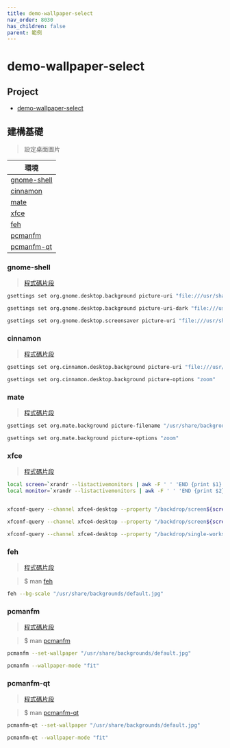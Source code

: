```yaml
---
title: demo-wallpaper-select
nav_order: 8030
has_children: false
parent: 範例
---
```



# demo-wallpaper-select


## Project

* [demo-wallpaper-select](https://github.com/samwhelp/note-about-menu-applet/tree/gh-pages/_demo/prototype/menu-applet/demo-application/demo-wallpaper-select)


## 建構基礎

> 設定桌面圖片

| 環境 |
| --- |
| [gnome-shell](#gnome-shell) |
| [cinnamon](#cinnamon) |
| [mate](#mate) |
| [xfce](#xfce) |
| [feh](#feh) |
| [pcmanfm](#pcmanfm) |
| [pcmanfm-qt](#pcmanfm-qt) |


### gnome-shell

> [程式碼片段](https://github.com/samwhelp/note-about-menu-applet/blob/gh-pages/_demo/prototype/menu-applet/demo-application/demo-wallpaper-select/wallpaper-select.sh#L137-L158)

``` sh
gsettings set org.gnome.desktop.background picture-uri "file:///usr/share/backgrounds/default.jpg"

gsettings set org.gnome.desktop.background picture-uri-dark "file:///usr/share/backgrounds/default.jpg"

gsettings set org.gnome.desktop.screensaver picture-uri "file:///usr/share/backgrounds/default.jpg"
```


### cinnamon

> [程式碼片段](https://github.com/samwhelp/note-about-menu-applet/blob/gh-pages/_demo/prototype/menu-applet/demo-application/demo-wallpaper-select/wallpaper-select.sh#L160-L182)

``` sh
gsettings set org.cinnamon.desktop.background picture-uri "file:///usr/share/backgrounds/default.jpg"

gsettings set org.cinnamon.desktop.background picture-options "zoom"
```


### mate

> [程式碼片段](https://github.com/samwhelp/note-about-menu-applet/blob/gh-pages/_demo/prototype/menu-applet/demo-application/demo-wallpaper-select/wallpaper-select.sh#L184-L204)

``` sh
gsettings set org.mate.background picture-filename "/usr/share/backgrounds/default.jpg"

gsettings set org.mate.background picture-options "zoom"
```


### xfce

> [程式碼片段](https://github.com/samwhelp/note-about-menu-applet/blob/gh-pages/_demo/prototype/menu-applet/demo-application/demo-wallpaper-select/wallpaper-select.sh#L206-L245)

``` sh
local screen=`xrandr --listactivemonitors | awk -F ' ' 'END {print $1}' | tr -d \:`
local monitor=`xrandr --listactivemonitors | awk -F ' ' 'END {print $2}' | tr -d \*+`


xfconf-query --channel xfce4-desktop --property "/backdrop/screen${screen}/monitor${monitor}/workspace0/last-image" --set "/usr/share/backgrounds/default.jpg" --type 'string' --create

xfconf-query --channel xfce4-desktop --property "/backdrop/screen${screen}/monitor${monitor}/workspace0/image-style" --set 5 --type 'int' --create

xfconf-query --channel xfce4-desktop --property "/backdrop/single-workspace-mode" --set 'true' --type 'bool' --create
```


### feh

> [程式碼片段](https://github.com/samwhelp/note-about-menu-applet/blob/gh-pages/_demo/prototype/menu-applet/demo-application/demo-wallpaper-select/wallpaper-select.sh#L115-L135)

> $ man [feh](https://manpages.ubuntu.com/manpages/jammy/en/man1/feh.1.html)

``` sh
feh --bg-scale "/usr/share/backgrounds/default.jpg"
```


### pcmanfm

> [程式碼片段](https://github.com/samwhelp/note-about-menu-applet/blob/gh-pages/_demo/prototype/menu-applet/demo-application/demo-wallpaper-select/wallpaper-select.sh#L247-L274)

> $ man [pcmanfm](https://manpages.ubuntu.com/manpages/jammy/en/man1/pcmanfm.1.html)

``` sh
pcmanfm --set-wallpaper "/usr/share/backgrounds/default.jpg"

pcmanfm --wallpaper-mode "fit"
```


### pcmanfm-qt

> [程式碼片段](https://github.com/samwhelp/note-about-menu-applet/blob/gh-pages/_demo/prototype/menu-applet/demo-application/demo-wallpaper-select/wallpaper-select.sh#L276-L303)

> $ man [pcmanfm-qt](https://manpages.ubuntu.com/manpages/jammy/en/man1/pcmanfm-qt.1.html)

``` sh
pcmanfm-qt --set-wallpaper "/usr/share/backgrounds/default.jpg"

pcmanfm-qt --wallpaper-mode "fit"
```
